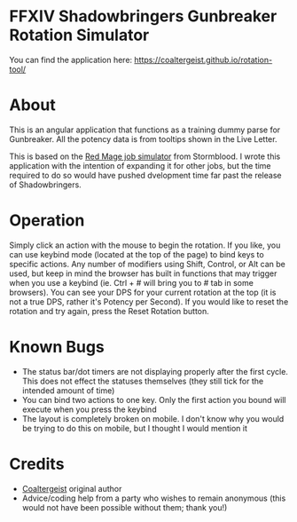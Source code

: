 # FFXIV Shadowbringers Gunbreaker Rotation Simulator

You can find the application here: https://coaltergeist.github.io/rotation-tool/

# About

This is an angular application that functions as a training dummy parse for Gunbreaker. All the potency data is from tooltips shown in the Live Letter.

This is based on the [Red Mage job simulator](https://tylian.github.io/rdm/) from Stormblood. I wrote this application with the intention
of expanding it for other jobs, but the time required to do so would have pushed dvelopment time far past the release of Shadowbringers.

# Operation

Simply click an action with the mouse to begin the rotation. If you like, you can use keybind mode (located at the top of the page) to bind keys to specific actions. Any number of modifiers using Shift, Control, or Alt can be used, but keep in mind the browser has built in functions that may trigger when you use a keybind (ie. Ctrl + # will bring you to # tab in some browsers). You can see your DPS for your current rotation at the top (it is not a true DPS, rather it's Potency per Second). If you would like to reset the rotation and try again, press the Reset Rotation button.

# Known Bugs
 - The status bar/dot timers are not displaying properly after the first cycle. This does not effect the statuses themselves (they still tick for the intended amount of time) 
 - You can bind two actions to one key. Only the first action you bound will execute when you press the keybind
 - The layout is completely broken on mobile. I don't know why you would be trying to do this on mobile, but I thought I would mention it

# Credits
 - [Coaltergeist](github.com/coaltergeist) original author
 - Advice/coding help from a party who wishes to remain anonymous (this would not have been possible without them; thank you!)

